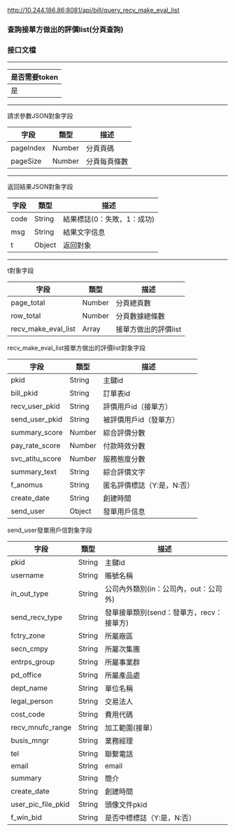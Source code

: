 http://10.244.186.86:8081/api/bill/query_recv_make_eval_list

### 查詢接單方做出的評價list(分頁查詢)

### 接口文檔

***

| 是否需要token |
| ------------- |
| 是            |

***

請求參數JSON對象字段

| 字段      | 類型   | 描述         |
| --------- | ------ | ------------ |
| pageIndex | Number | 分頁頁碼     |
| pageSize  | Number | 分頁每頁條數 |

***

返回結果JSON對象字段

| 字段 | 類型   | 描述                       |
| ---- | ------ | -------------------------- |
| code | String | 結果標誌(0：失敗，1：成功) |
| msg  | String | 結果文字信息               |
| t    | Object | 返回對象                   |

***

t對象字段

| 字段                | 類型   | 描述                 |
| ------------------- | ------ | -------------------- |
| page_total          | Number | 分頁總頁數           |
| row_total           | Number | 分頁數據總條數       |
| recv_make_eval_list | Array  | 接單方做出的評價list |

recv_make_eval_list接單方做出的評價list對象字段

| 字段            | 類型   | 描述                       |
| --------------- | ------ | -------------------------- |
| pkid            | String | 主鍵id                     |
| bill_pkid       | String | 訂單表id                   |
| recv_user_pkid  | String | 評價用戶id（接單方）       |
| send_user_pkid  | String | 被評價用戶id（發單方）     |
| summary_score   | Number | 綜合評價分數               |
| pay_rate_score  | Number | 付款時效分數               |
| svc_atitu_score | Number | 服務態度分數               |
| summary_text    | String | 綜合評價文字               |
| f_anomus        | String | 匿名評價標誌（Y:是，N:否） |
| create_date     | String | 創建時間                   |
| send_user       | Object | 發單用戶信息               |

send_user發單用戶信對象字段

| 字段               | 類型   | 描述                                     |
| ------------------ | ------ | ---------------------------------------- |
| pkid               | String | 主鍵id                                   |
| username           | String | 賬號名稱                                 |
| in_out_type        | String | 公司內外類別(in：公司內，out：公司外)    |
| send_recv_type     | String | 發單接單類別(send：發單方，recv：接單方) |
| fctry_zone         | String | 所屬廠區                                 |
| secn_cmpy          | String | 所屬次集團                               |
| entrps_group       | String | 所屬事業群                               |
| pd_office          | String | 所屬產品處                               |
| dept_name          | String | 單位名稱                                 |
| legal_person       | String | 交易法人                                 |
| cost_code          | String | 費用代碼                                 |
| recv_mnufc_range   | String | 加工範圍(接單）                          |
| busis_mngr         | String | 業務經理                                 |
| tel                | String | 聯繫電話                                 |
| email              | String | email                                    |
| summary            | String | 簡介                                     |
| create_date        | String | 創建時間                                 |
| user_pic_file_pkid | String | 頭像文件pkid                             |
| f_win_bid          | String | 是否中標標誌（Y:是，N:否）               |

